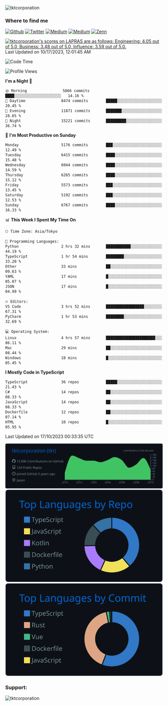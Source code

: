 <p align="left"> <img src="https://komarev.com/ghpvc/?username=tktcorporation&label=Profile%20views&color=0e75b6&style=flat" alt="tktcorporation" /> </p>

<h3>Where to find me</h3>
<p>
<a href="https://github.com/tktcorporation" target="_blank"><img alt="Github" src="https://img.shields.io/badge/GitHub-%2312100E.svg?&style=for-the-badge&logo=Github&logoColor=white" /></a>
<a href="https://twitter.com/tktcorporation" target="_blank"><img alt="Twitter" src="https://img.shields.io/badge/twitter-%231DA1F2.svg?&style=for-the-badge&logo=twitter&logoColor=white" /></a>
<a href="https://www.linkedin.com/in/tktcorporation" target="_blank"><img alt="Medium" src="https://img.shields.io/badge/linkdin-0a66c2.svg?&style=for-the-badge&logo=linkedin&logoColor=white" /></a>
<a href="https://qiita.com/tktcorporation" target="_blank"><img alt="Medium" src="https://img.shields.io/badge/qiita-55C500.svg?&style=for-the-badge&logo=qiita&logoColor=white" /></a>
<a href="https://zenn.dev/tktcorporation" target="_blank"><img alt="Zenn" src="https://img.shields.io/badge/Zenn-3EA8FF.svg?&style=for-the-badge&logo=Zenn&logoColor=white" /></a>
</p>

<!--START_SECTION:lapras-card-->
<p ><a href="https://lapras.com/public/tktcorporation" target="_blank" rel="noopener noreferrer"><img alt="tktcorporation's scores on LAPRAS are as follows: Engineering: 4.05 out of 5.0, Business: 3.48 out of 5.0, Influence: 3.59 out of 5.0." src="https://lapras-card-generator.vercel.app/api/svg?e=4.05&b=3.48&i=3.59&b1=%23232323&b2=%236d6d6d&i1=%23212121&i2=%23818181&l=en" width="300" ></a>  
Last Updated on 10/17/2023, 12:01:45 AM</p>
<!--END_SECTION:lapras-card-->
  
<!--START_SECTION:waka-->
![Code Time](http://img.shields.io/badge/Code%20Time-1%2C180%20hrs%2018%20mins-blue)

![Profile Views](http://img.shields.io/badge/Profile%20Views-1-blue)

**I'm a Night 🦉** 

```text
🌞 Morning                5866 commits        ████░░░░░░░░░░░░░░░░░░░░░   14.16 % 
🌆 Daytime                8474 commits        █████░░░░░░░░░░░░░░░░░░░░   20.45 % 
🌃 Evening                11871 commits       ███████░░░░░░░░░░░░░░░░░░   28.65 % 
🌙 Night                  15221 commits       █████████░░░░░░░░░░░░░░░░   36.74 % 
```
📅 **I'm Most Productive on Sunday** 

```text
Monday                   5176 commits        ███░░░░░░░░░░░░░░░░░░░░░░   12.49 % 
Tuesday                  6415 commits        ████░░░░░░░░░░░░░░░░░░░░░   15.48 % 
Wednesday                6044 commits        ████░░░░░░░░░░░░░░░░░░░░░   14.59 % 
Thursday                 6265 commits        ████░░░░░░░░░░░░░░░░░░░░░   15.12 % 
Friday                   5573 commits        ███░░░░░░░░░░░░░░░░░░░░░░   13.45 % 
Saturday                 5192 commits        ███░░░░░░░░░░░░░░░░░░░░░░   12.53 % 
Sunday                   6767 commits        ████░░░░░░░░░░░░░░░░░░░░░   16.33 % 
```


📊 **This Week I Spent My Time On** 

```text
🕑︎ Time Zone: Asia/Tokyo

💬 Programming Languages: 
Python                   2 hrs 32 mins       ███████████░░░░░░░░░░░░░░   44.19 % 
TypeScript               1 hr 54 mins        ████████░░░░░░░░░░░░░░░░░   33.20 % 
Other                    33 mins             ██░░░░░░░░░░░░░░░░░░░░░░░   09.63 % 
YAML                     17 mins             █░░░░░░░░░░░░░░░░░░░░░░░░   05.07 % 
JSON                     17 mins             █░░░░░░░░░░░░░░░░░░░░░░░░   04.99 % 

🔥 Editors: 
VS Code                  3 hrs 52 mins       █████████████████░░░░░░░░   67.31 % 
PyCharm                  1 hr 53 mins        ████████░░░░░░░░░░░░░░░░░   32.69 % 

💻 Operating System: 
Linux                    4 hrs 57 mins       ██████████████████████░░░   86.11 % 
Mac                      29 mins             ██░░░░░░░░░░░░░░░░░░░░░░░   08.44 % 
Windows                  18 mins             █░░░░░░░░░░░░░░░░░░░░░░░░   05.45 % 
```

**I Mostly Code in TypeScript** 

```text
TypeScript               36 repos            █████░░░░░░░░░░░░░░░░░░░░   21.43 % 
C#                       14 repos            ██░░░░░░░░░░░░░░░░░░░░░░░   08.33 % 
JavaScript               14 repos            ██░░░░░░░░░░░░░░░░░░░░░░░   08.33 % 
Dockerfile               12 repos            ██░░░░░░░░░░░░░░░░░░░░░░░   07.14 % 
HTML                     10 repos            █░░░░░░░░░░░░░░░░░░░░░░░░   05.95 % 
```




 Last Updated on 17/10/2023 00:33:35 UTC
<!--END_SECTION:waka-->

[![](https://raw.githubusercontent.com/tktcorporation/tktcorporation/master/profile-summary-card-output/github_dark/0-profile-details.svg)](https://github.com/vn7n24fzkq/github-profile-summary-cards)
[![](https://raw.githubusercontent.com/tktcorporation/tktcorporation/master/profile-summary-card-output/github_dark/1-repos-per-language.svg)](https://github.com/vn7n24fzkq/github-profile-summary-cards) [![](https://raw.githubusercontent.com/tktcorporation/tktcorporation/master/profile-summary-card-output/github_dark/2-most-commit-language.svg)](https://github.com/vn7n24fzkq/github-profile-summary-cards)

<h3 align="left">Support:</h3>
<p><a href="https://www.buymeacoffee.com/tktcorporation"> <img align="left" src="https://cdn.buymeacoffee.com/buttons/v2/default-yellow.png" height="50" width="210" alt="tktcorporation" /></a></p><br><br>
